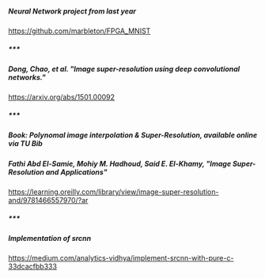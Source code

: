 
##### Neural Network project from last year
https://github.com/marbleton/FPGA_MNIST
##### ***

##### Dong, Chao, et al. "Image super-resolution using deep convolutional networks."
https://arxiv.org/abs/1501.00092
##### ***

##### Book: Polynomal image interpolation & Super-Resolution, available online via TU Bib
##### Fathi Abd El-Samie, Mohiy M. Hadhoud, Said E. El-Khamy, "Image Super-Resolution and Applications"
https://learning.oreilly.com/library/view/image-super-resolution-and/9781466557970/?ar
##### ***

##### Implementation of srcnn
https://medium.com/analytics-vidhya/implement-srcnn-with-pure-c-33dcacfbb333
